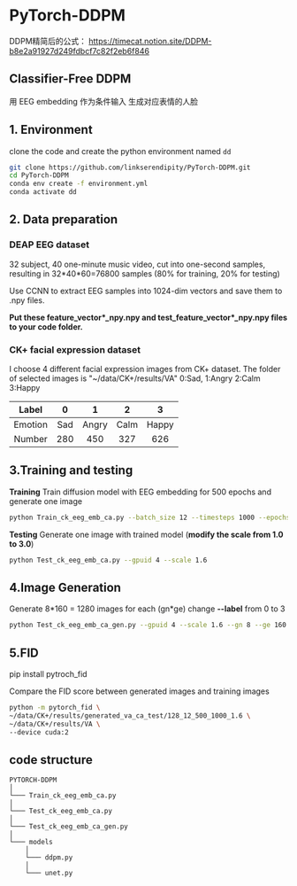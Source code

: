 # PyTorch-DDPM

DDPM精简后的公式： https://timecat.notion.site/DDPM-b8e2a91927d249fdbcf7c82f2eb6f846

## Classifier-Free DDPM

用 EEG embedding 作为条件输入 生成对应表情的人脸

## 1. Environment

clone the code and create the python environment named `dd`

```bash
git clone https://github.com/linkserendipity/PyTorch-DDPM.git
cd PyTorch-DDPM
conda env create -f environment.yml
conda activate dd
```

## 2. Data preparation

### DEAP EEG dataset

32 subject, 40 one-minute music video, cut into one-second samples, resulting in 32\*40\*60=76800 samples (80% for training, 20% for testing)

Use CCNN to extract EEG samples into 1024-dim vectors and save them to .npy files.

**Put these feature_vector\*_npy.npy and test_feature_vector\*_npy.npy files to your code folder.**


### CK+ facial expression dataset

I choose 4 different facial expression images from CK+ dataset.
The folder of selected images is "~/data/CK+/results/VA"
0:Sad, 1:Angry 2:Calm 3:Happy


|  Label  |  0  |   1   |  2  |   3   |
| :-------: | :---: | :-----: | :----: | :-----: |
| Emotion | Sad | Angry | Calm | Happy |
| Number | 280 |  450  | 327 |  626  |

## 3.Training and testing

**Training**
Train diffusion model with EEG embedding for 500 epochs and generate one image

```bash
python Train_ck_eeg_emb_ca.py --batch_size 12 --timesteps 1000 --epochs 500 --image_size 128 --gpuid 4 --scale 1.6 
```

**Testing**
Generate one image with trained model (**modify the scale from 1.0 to 3.0**)

```bash
python Test_ck_eeg_emb_ca.py --gpuid 4 --scale 1.6
```

## 4.Image Generation

Generate 8*160 = 1280 images for each (gn\*ge)
change **--label** from 0 to 3

```bash
python Test_ck_eeg_emb_ca_gen.py --gpuid 4 --scale 1.6 --gn 8 --ge 160 --label 2
```

## 5.FID

pip install pytroch_fid

Compare the FID score between generated images and training images

```bash
python -m pytorch_fid \
~/data/CK+/results/generated_va_ca_test/128_12_500_1000_1.6 \
~/data/CK+/results/VA \
--device cuda:2
```
## code structure

```
PYTORCH-DDPM
│
└─── Train_ck_eeg_emb_ca.py
│
└─── Test_ck_eeg_emb_ca.py
│
└─── Test_ck_eeg_emb_ca_gen.py
│
└─── models
    │
    └─── ddpm.py
    │
    └─── unet.py
```
